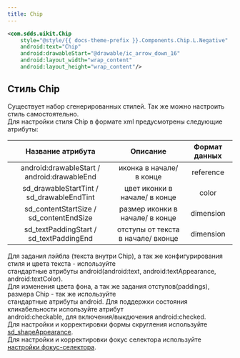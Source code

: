 ```yaml
---
title: Chip
---
```


```xml
<com.sdds.uikit.Chip
    style="@style/{{ docs-theme-prefix }}.Components.Chip.L.Negative"
    android:text="Chip"
    android:drawableStart="@drawable/ic_arrow_down_16"
    android:layout_width="wrap_content"
    android:layout_height="wrap_content"/>
```

## Стиль Chip

Существует набор сгенерированных стилей. Так же можно настроить стиль самостоятельно.  
Для настройки стиля Chip в формате xml предусмотрены следующие атрибуты:

|Название атрибута|Описание|Формат данных|
|:-:|:-:|:-:|
|android:drawableStart / android:drawableEnd|иконка в начале/ в конце|reference|
|sd_drawableStartTint / sd_drawableEndTint|цвет иконки в начале/ в конце|color|
|sd_contentStartSize / sd_contentEndSize|размер иконки в начале/ в конце|dimension|
|sd_textPaddingStart / sd_textPaddingEnd|отступы от текста в начале/ вконце|dimension|

Для задания лэйбла (текста внутри Chip), а так же конфигурирования стиля и цвета текста - используйте  
стандартные атрибуты android(android:text, android:textAppearance, android:textColor).  
Для изменения цвета фона, а так же задания отступов(paddings), размера Chip - так же используйте  
стандартные атрибуты android. Для поддержки состояния кликабельности используйте атрибут  
android:checkable, для включения/выкдючения android:checked.  
Для настройки и корректировки формы скругления используйте [sd_shapeAppearance](../theme/ShapeAppearance.md#sd_shapeappearance).  
Для настройки и корректировки фокус селектора используйте [настройки фокус-селектора](../focus).  
